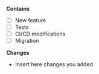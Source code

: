 **Contains**
- [ ]  New feature
- [ ]  Tests
- [ ]  CI/CD modifications
- [ ]  Migration

**Changes**
- Insert here changes you added
